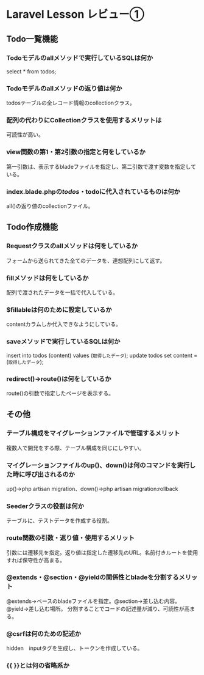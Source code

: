 # Laravel Lesson レビュー①

## Todo一覧機能

### Todoモデルのallメソッドで実行しているSQLは何か
select * from todos;

### Todoモデルのallメソッドの返り値は何か
todosテーブルの全レコード情報のcollectionクラス。
### 配列の代わりにCollectionクラスを使用するメリットは
可読性が高い。
### view関数の第1・第2引数の指定と何をしているか
第一引数は、表示するbladeファイルを指定し、第二引数で渡す変数を指定している。
### index.blade.phpの$todos・$todoに代入されているものは何か
all()の返り値のcollectionファイル。
## Todo作成機能

### Requestクラスのallメソッドは何をしているか
フォームから送られてきた全てのデータを、連想配列にして返す。
### fillメソッドは何をしているか
配列で渡されたデータを一括で代入している。
### $fillableは何のために設定しているか
contentカラムしか代入できなようにしている。
### saveメソッドで実行しているSQLは何か
insert into todos (content) values (`取得したデータ`);
update todos set content = (`取得したデータ`);
### redirect()->route()は何をしているか
route()の引数で指定したページを表示する。
## その他

### テーブル構成をマイグレーションファイルで管理するメリット
複数人で開発をする際、テーブル構成を同じにしやすい。
### マイグレーションファイルのup()、down()は何のコマンドを実行した時に呼び出されるのか
up()→php artisan migration、down()→php artisan migration:rollback
### Seederクラスの役割は何か
テーブルに、テストデータを作成する役割。
### route関数の引数・返り値・使用するメリット
引数には遷移先を指定。返り値は指定した遷移先のURL。名前付きルートを使用すれば保守性が高まる。
### @extends・@section・@yieldの関係性とbladeを分割するメリット
@extends→ベースのbladeファイルを指定。@section→差し込む内容。@yield→差し込む場所。
分割することでコードの記述量が減り、可読性が高まる。
### @csrfは何のための記述か
hidden　inputタグを生成し、トークンを作成している。
### {{ }}とは何の省略系か
<?php echo ~ ?>